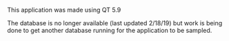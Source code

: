 This application was made using QT 5.9

The database is no longer available (last updated 2/18/19) but work is being done to get another database running for the application to be sampled.

